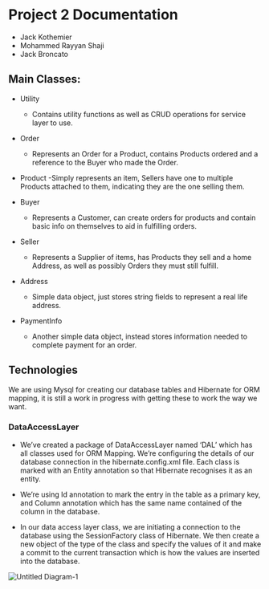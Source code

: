 # Project 2 Documentation
- Jack Kothemier
- Mohammed Rayyan Shaji
- Jack Broncato

## Main Classes:

- Utility
  - Contains utility functions as well as CRUD operations for service layer to use.

- Order
  - Represents an Order for a Product, contains Products ordered and a reference to the Buyer who made the Order.

- Product
  -Simply represents an item, Sellers have one to multiple Products attached to them, indicating they are the one selling them.

- Buyer
  - Represents a Customer, can create orders for products and contain basic info on themselves to aid in fulfilling orders.

- Seller
  - Represents a Supplier of items, has Products they sell and a home Address, as well as possibly Orders they must still fulfill.

- Address
  - Simple data object, just stores string fields to represent a real life address.

- PaymentInfo
  - Another simple data object, instead stores information needed to complete payment for an order.

## Technologies

We are using Mysql for creating our database tables and Hibernate for ORM mapping, it is still a work in progress with getting these to work the way we want.

### DataAccessLayer

- We’ve created a package of DataAccessLayer named ‘DAL’ which has all classes used for ORM Mapping. We’re configuring the details of our database connection in the hibernate.config.xml file. Each class is marked with an Entity annotation so that Hibernate recognises it as an entity. 

- We’re using Id annotation to mark the entry in the table as a primary key, and Column annotation which has the same name contained of the column in the database. 

- In our data access layer class, we are initiating a connection to the database using the SessionFactory class of Hibernate. We then create a new object of the type of the class and specify the values of it and make a commit to the current transaction which is how the values are inserted into the database.

![Untitled Diagram-1](https://user-images.githubusercontent.com/26625500/65849453-37672800-e310-11e9-98b2-f0fc75645549.jpg)


